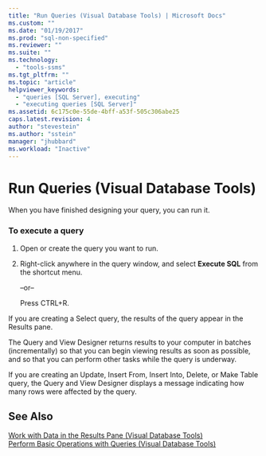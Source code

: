 ```yaml
---
title: "Run Queries (Visual Database Tools) | Microsoft Docs"
ms.custom: ""
ms.date: "01/19/2017"
ms.prod: "sql-non-specified"
ms.reviewer: ""
ms.suite: ""
ms.technology: 
  - "tools-ssms"
ms.tgt_pltfrm: ""
ms.topic: "article"
helpviewer_keywords: 
  - "queries [SQL Server], executing"
  - "executing queries [SQL Server]"
ms.assetid: 6c175c0e-55de-4bff-a53f-505c306abe25
caps.latest.revision: 4
author: "stevestein"
ms.author: "sstein"
manager: "jhubbard"
ms.workload: "Inactive"
---
```

# Run Queries (Visual Database Tools)
When you have finished designing your query, you can run it.  
  
### To execute a query  
  
1.  Open or create the query you want to run.  
  
2.  Right-click anywhere in the query window, and select **Execute SQL** from the shortcut menu.  
  
    –or–  
  
    Press CTRL+R.  
  
If you are creating a Select query, the results of the query appear in the Results pane.  
  
The Query and View Designer returns results to your computer in batches (incrementally) so that you can begin viewing results as soon as possible, and so that you can perform other tasks while the query is underway.  
  
If you are creating an Update, Insert From, Insert Into, Delete, or Make Table query, the Query and View Designer displays a message indicating how many rows were affected by the query.  
  
## See Also  
[Work with Data in the Results Pane &#40;Visual Database Tools&#41;](../../ssms/visual-db-tools/work-with-data-in-the-results-pane-visual-database-tools.md)  
[Perform Basic Operations with Queries &#40;Visual Database Tools&#41;](../../ssms/visual-db-tools/perform-basic-operations-with-queries-visual-database-tools.md)  
  
